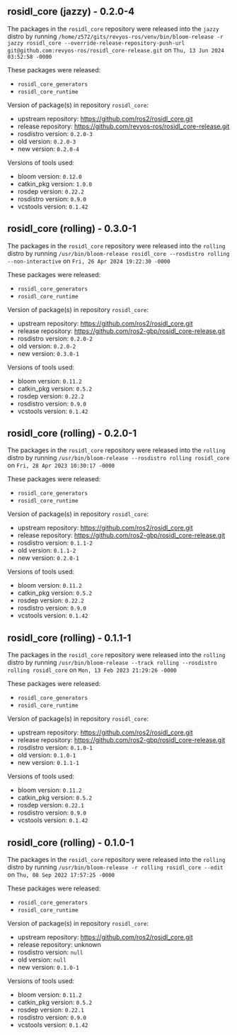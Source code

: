 ## rosidl_core (jazzy) - 0.2.0-4

The packages in the `rosidl_core` repository were released into the `jazzy` distro by running `/home/z572/gits/revyos-ros/venv/bin/bloom-release -r jazzy rosidl_core --override-release-repository-push-url git@github.com:revyos-ros/rosidl_core-release.git` on `Thu, 13 Jun 2024 03:52:58 -0000`

These packages were released:
- `rosidl_core_generators`
- `rosidl_core_runtime`

Version of package(s) in repository `rosidl_core`:

- upstream repository: https://github.com/ros2/rosidl_core.git
- release repository: https://github.com/revyos-ros/rosidl_core-release.git
- rosdistro version: `0.2.0-3`
- old version: `0.2.0-3`
- new version: `0.2.0-4`

Versions of tools used:

- bloom version: `0.12.0`
- catkin_pkg version: `1.0.0`
- rosdep version: `0.22.2`
- rosdistro version: `0.9.0`
- vcstools version: `0.1.42`


## rosidl_core (rolling) - 0.3.0-1

The packages in the `rosidl_core` repository were released into the `rolling` distro by running `/usr/bin/bloom-release rosidl_core --rosdistro rolling --non-interactive` on `Fri, 26 Apr 2024 19:22:30 -0000`

These packages were released:
- `rosidl_core_generators`
- `rosidl_core_runtime`

Version of package(s) in repository `rosidl_core`:

- upstream repository: https://github.com/ros2/rosidl_core.git
- release repository: https://github.com/ros2-gbp/rosidl_core-release.git
- rosdistro version: `0.2.0-2`
- old version: `0.2.0-2`
- new version: `0.3.0-1`

Versions of tools used:

- bloom version: `0.11.2`
- catkin_pkg version: `0.5.2`
- rosdep version: `0.22.2`
- rosdistro version: `0.9.0`
- vcstools version: `0.1.42`


## rosidl_core (rolling) - 0.2.0-1

The packages in the `rosidl_core` repository were released into the `rolling` distro by running `/usr/bin/bloom-release --rosdistro rolling rosidl_core` on `Fri, 28 Apr 2023 10:30:17 -0000`

These packages were released:
- `rosidl_core_generators`
- `rosidl_core_runtime`

Version of package(s) in repository `rosidl_core`:

- upstream repository: https://github.com/ros2/rosidl_core.git
- release repository: https://github.com/ros2-gbp/rosidl_core-release.git
- rosdistro version: `0.1.1-2`
- old version: `0.1.1-2`
- new version: `0.2.0-1`

Versions of tools used:

- bloom version: `0.11.2`
- catkin_pkg version: `0.5.2`
- rosdep version: `0.22.2`
- rosdistro version: `0.9.0`
- vcstools version: `0.1.42`


## rosidl_core (rolling) - 0.1.1-1

The packages in the `rosidl_core` repository were released into the `rolling` distro by running `/usr/bin/bloom-release --track rolling --rosdistro rolling rosidl_core` on `Mon, 13 Feb 2023 21:29:26 -0000`

These packages were released:
- `rosidl_core_generators`
- `rosidl_core_runtime`

Version of package(s) in repository `rosidl_core`:

- upstream repository: https://github.com/ros2/rosidl_core.git
- release repository: https://github.com/ros2-gbp/rosidl_core-release.git
- rosdistro version: `0.1.0-1`
- old version: `0.1.0-1`
- new version: `0.1.1-1`

Versions of tools used:

- bloom version: `0.11.2`
- catkin_pkg version: `0.5.2`
- rosdep version: `0.22.1`
- rosdistro version: `0.9.0`
- vcstools version: `0.1.42`


## rosidl_core (rolling) - 0.1.0-1

The packages in the `rosidl_core` repository were released into the `rolling` distro by running `/usr/bin/bloom-release -r rolling rosidl_core --edit` on `Thu, 08 Sep 2022 17:57:25 -0000`

These packages were released:
- `rosidl_core_generators`
- `rosidl_core_runtime`

Version of package(s) in repository `rosidl_core`:

- upstream repository: https://github.com/ros2/rosidl_core.git
- release repository: unknown
- rosdistro version: `null`
- old version: `null`
- new version: `0.1.0-1`

Versions of tools used:

- bloom version: `0.11.2`
- catkin_pkg version: `0.5.2`
- rosdep version: `0.22.1`
- rosdistro version: `0.9.0`
- vcstools version: `0.1.42`


